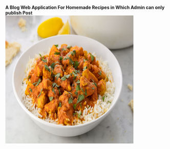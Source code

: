 **A Blog Web Application For Homemade Recipes in Which Admin can only publish Post**
<br>
<img src="media/blogs_photos/1501791674-delish-chicken-curry-horizontal.jpg" height="400" width="400">

